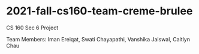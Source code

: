 # 2021-fall-cs160-team-creme-brulee

CS 160 Sec 6 Project

Team Members: Iman Ereiqat, Swati Chayapathi, Vanshika Jaiswal, Caitlyn Chau
